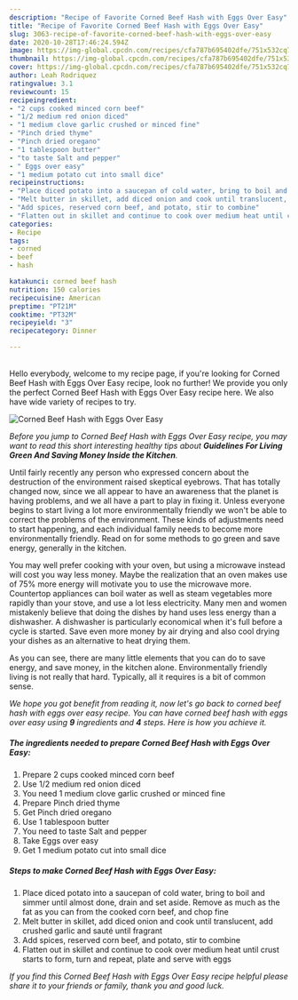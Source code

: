 ```yaml
---
description: "Recipe of Favorite Corned Beef Hash with Eggs Over Easy"
title: "Recipe of Favorite Corned Beef Hash with Eggs Over Easy"
slug: 3063-recipe-of-favorite-corned-beef-hash-with-eggs-over-easy
date: 2020-10-28T17:46:24.594Z
image: https://img-global.cpcdn.com/recipes/cfa787b695402dfe/751x532cq70/corned-beef-hash-with-eggs-over-easy-recipe-main-photo.jpg
thumbnail: https://img-global.cpcdn.com/recipes/cfa787b695402dfe/751x532cq70/corned-beef-hash-with-eggs-over-easy-recipe-main-photo.jpg
cover: https://img-global.cpcdn.com/recipes/cfa787b695402dfe/751x532cq70/corned-beef-hash-with-eggs-over-easy-recipe-main-photo.jpg
author: Leah Rodriquez
ratingvalue: 3.1
reviewcount: 15
recipeingredient:
- "2 cups cooked minced corn beef"
- "1/2 medium red onion diced"
- "1 medium clove garlic crushed or minced fine"
- "Pinch dried thyme"
- "Pinch dried oregano"
- "1 tablespoon butter"
- "to taste Salt and pepper"
- " Eggs over easy"
- "1 medium potato cut into small dice"
recipeinstructions:
- "Place diced potato into a saucepan of cold water, bring to boil and simmer until almost done, drain and set aside. Remove as much as the fat as you can from the cooked corn beef, and chop fine"
- "Melt butter in skillet, add diced onion and cook until translucent, add crushed garlic and sauté until fragrant"
- "Add spices, reserved corn beef, and potato, stir to combine"
- "Flatten out in skillet and continue to cook over medium heat until crust starts to form, turn and repeat, plate and serve with eggs"
categories:
- Recipe
tags:
- corned
- beef
- hash

katakunci: corned beef hash 
nutrition: 150 calories
recipecuisine: American
preptime: "PT21M"
cooktime: "PT32M"
recipeyield: "3"
recipecategory: Dinner

---
```

<br>
Hello everybody, welcome to my recipe page, if you're looking for Corned Beef Hash with Eggs Over Easy recipe, look no further! We provide you only the perfect Corned Beef Hash with Eggs Over Easy recipe here. We also have wide variety of recipes to try.
<br>


![Corned Beef Hash with Eggs Over Easy](https://img-global.cpcdn.com/recipes/cfa787b695402dfe/751x532cq70/corned-beef-hash-with-eggs-over-easy-recipe-main-photo.jpg)

<i>Before you jump to Corned Beef Hash with Eggs Over Easy recipe, you may want to read this short interesting healthy tips about 
<strong>Guidelines For Living Green And Saving Money Inside the Kitchen</strong>.</i>
</br>

Until fairly recently any person who expressed concern about the destruction of the environment raised skeptical eyebrows. That has totally changed now, since we all appear to have an awareness that the planet is having problems, and we all have a part to play in fixing it. Unless everyone begins to start living a lot more environmentally friendly we won't be able to correct the problems of the environment. These kinds of adjustments need to start happening, and each individual family needs to become more environmentally friendly. Read on for some methods to go green and save energy, generally in the kitchen.

You may well prefer cooking with your oven, but using a microwave instead will cost you way less money. Maybe the realization that an oven makes use of 75% more energy will motivate you to use the microwave more. Countertop appliances can boil water as well as steam vegetables more rapidly than your stove, and use a lot less electricity. Many men and women mistakenly believe that doing the dishes by hand uses less energy than a dishwasher. A dishwasher is particularly economical when it's full before a cycle is started. Save even more money by air drying and also cool drying your dishes as an alternative to heat drying them.

As you can see, there are many little elements that you can do to save energy, and save money, in the kitchen alone. Environmentally friendly living is not really that hard. Typically, all it requires is a bit of common sense.


<i>We hope you got benefit from reading it, now let's go back to corned beef hash with eggs over easy recipe. You can have corned beef hash with eggs over easy using <strong>9</strong> ingredients and <strong>4</strong> steps. Here is how you achieve it.
</i>

##### The ingredients needed to prepare Corned Beef Hash with Eggs Over Easy:

1. Prepare 2 cups cooked minced corn beef
1. Use 1/2 medium red onion diced
1. You need 1 medium clove garlic crushed or minced fine
1. Prepare Pinch dried thyme
1. Get Pinch dried oregano
1. Use 1 tablespoon butter
1. You need to taste Salt and pepper
1. Take  Eggs over easy
1. Get 1 medium potato cut into small dice


##### Steps to make Corned Beef Hash with Eggs Over Easy:

1. Place diced potato into a saucepan of cold water, bring to boil and simmer until almost done, drain and set aside. Remove as much as the fat as you can from the cooked corn beef, and chop fine
1. Melt butter in skillet, add diced onion and cook until translucent, add crushed garlic and sauté until fragrant
1. Add spices, reserved corn beef, and potato, stir to combine
1. Flatten out in skillet and continue to cook over medium heat until crust starts to form, turn and repeat, plate and serve with eggs


<i>If you find this Corned Beef Hash with Eggs Over Easy recipe helpful please share it to your friends or family, thank you and good luck.</i>
